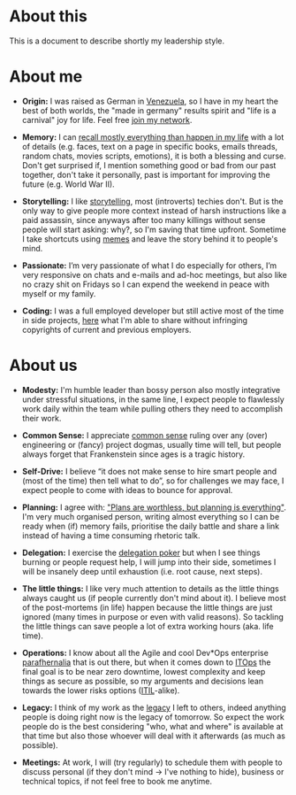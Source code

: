 # About this

This is a document to describe shortly my leadership style.

# About me

* **Origin:** I was raised as German in [Venezuela](https://de.wikipedia.org/wiki/Venezuela), so I have in my heart the best of both worlds, the "made in germany" results spirit and "life is a carnival" joy for life. Feel free [join my network](https://www.linkedin.com/in/olafrv/). 

* **Memory:** I can [recall mostly everything than happen in my life](https://en.wikipedia.org/wiki/Eidetic_memory) with a lot of details (e.g. faces, text on a page in specific books, emails threads, random chats, movies scripts, emotions), it is both a blessing and curse. Don't get surprised if, I mention something good or bad from our past together, don't take it personally, past is important for improving the future (e.g. World War II).

* **Storytelling:** I like [storytelling](https://en.wikipedia.org/wiki/Storytelling), most (introverts) techies don't. But is the only way to give people more context instead of harsh instructions like a paid assassin, since anyways after too many killings without sense people will start asking: why?, so I'm saving that time upfront. Sometime I take shortcuts using [memes](https://imgflip.com/memegenerator) and leave the story behind it to people's mind.

* **Passionate:** I’m very passionate of what I do especially for others, I’m very responsive on chats and e-mails and ad-hoc meetings, but also like no crazy shit on Fridays so I can expend the weekend in peace with myself or my family.

* **Coding:** I was a full employed developer but still active most of the time in side projects, [here](https://github.com/olafrv) what I'm able to share without infringing copyrights of current and previous employers.

# About us

* **Modesty:** I'm humble leader than bossy person also mostly integrative under stressful situations, in the same line, I expect people to flawlessly work daily within the team while pulling others they need to accomplish their work.

* **Common Sense:** I appreciate [common sense](https://en.wikipedia.org/wiki/Common_sense) ruling over any (over) engineering or (fancy) project dogmas, usually time will tell, but people always forget that Frankenstein since ages is a tragic history.

* **Self-Drive:** I believe “it does not make sense to hire smart people and (most of the time) then tell what to do”, so for challenges we may face, I expect people to come with ideas to bounce for approval.

* **Planning:** I agree with: ["Plans are worthless, but planning is everything"](https://www.eisenhowerlibrary.gov/eisenhowers/quotes).  I'm very much organised person, writing almost everything so I can be ready when (if) memory fails, prioritise the daily battle and share a link instead of having a time consuming rhetoric talk.

* **Delegation:** I exercise the [delegation poker](https://management30.com/practice/delegation-poker/) but when I see things burning or people request help, I will jump into their side, sometimes I will be insanely deep until exhaustion (i.e. root cause, next steps).

* **The little things:** I like very much attention to details as the little things always caught us (if people currently don't mind about it). I believe most of the post-mortems (in life) happen because the little things are just ignored (many times in purpose or even with valid reasons). So tackling the little things can save people a lot of extra working hours (aka. life time).

* **Operations:** I know about all the Agile and cool Dev*Ops enterprise [parafhernalia](https://en.wikipedia.org/wiki/Paraphernalia) that is out there, but when it comes down to [ITOps](https://www.ibm.com/topics/it-operations) the final goal is to be near zero downtime, lowest complexity and keep things as secure as possible, so my arguments and decisions lean towards the lower risks options ([ITIL](https://en.wikipedia.org/wiki/ITIL)-alike).

* **Legacy:** I think of my work as the [legacy](https://en.wikipedia.org/wiki/Legacy_system) I left to others, indeed anything people is doing right now is the legacy of tomorrow. So expect the work people do is the best considering "who, what and where" is available at that time but also those whoever will deal with it afterwards (as much as possible).

* **Meetings:** At work, I will (try regularly) to schedule them with people to discuss personal (if they don't mind →   I've nothing to hide), business or technical topics, if not feel free to book me anytime.
